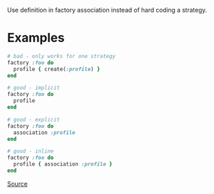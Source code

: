 
Use definition in factory association instead of hard coding a strategy.

# Examples

```ruby
# bad - only works for one strategy
factory :foo do
  profile { create(:profile) }
end

# good - implicit
factory :foo do
  profile
end

# good - explicit
factory :foo do
  association :profile
end

# good - inline
factory :foo do
  profile { association :profile }
end
```

[Source](http://www.rubydoc.info/gems/rubocop/RuboCop/Cop/FactoryBot/FactoryAssociationWithStrategy)